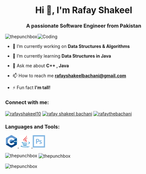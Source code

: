<h1 align="center">Hi 👋, I'm Rafay Shakeel</h1>
<h3 align="center">A passionate Software Engineer from Pakistan</h3>
<img align="right" alt="Coding" width="400" src="https://camo.githubusercontent.com/cae12fddd9d6982901d82580bdf321d81fb299141098ca1c2d4891870827bf17/68747470733a2f2f6d69726f2e6d656469756d2e636f6d2f6d61782f313336302f302a37513379765349765f7430696f4a2d5a2e676966">


<p align="left"> <img src="https://komarev.com/ghpvc/?username=thepunchbox&label=Profile%20views&color=0e75b6&style=flat" alt="thepunchbox" /> </p>

- 🔭 I’m currently working on **Data Structures & Algorithms**

- 🌱 I’m currently learning **Data Structures in Java**

- 💬 Ask me about **C++ , Java**

- 📫 How to reach me **rafayshakeelbachani@gmail.com**

- ⚡ Fun fact **I'm tall!**

<h3 align="left">Connect with me:</h3>
<p align="left">
<a href="https://twitter.com/rafaythebachani" target="blank"><img align="center" src="https://raw.githubusercontent.com/rahuldkjain/github-profile-readme-generator/master/src/images/icons/Social/twitter.svg" alt="rafayshakeel10" height="30" width="40" /></a>
<a href="https://fb.com/rafay shakeel bachani" target="blank"><img align="center" src="https://raw.githubusercontent.com/rahuldkjain/github-profile-readme-generator/master/src/images/icons/Social/facebook.svg" alt="rafay shakeel bachani" height="30" width="40" /></a>
<a href="https://instagram.com/rafaythebachani" target="blank"><img align="center" src="https://raw.githubusercontent.com/rahuldkjain/github-profile-readme-generator/master/src/images/icons/Social/instagram.svg" alt="rafaythebachani" height="30" width="40" /></a>
</p>

<h3 align="left">Languages and Tools:</h3>
<p align="left"> <a href="https://www.w3schools.com/cpp/" target="_blank" rel="noreferrer"> <img src="https://raw.githubusercontent.com/devicons/devicon/master/icons/cplusplus/cplusplus-original.svg" alt="cplusplus" width="40" height="40"/> </a> <a href="https://www.java.com" target="_blank" rel="noreferrer"> <img src="https://raw.githubusercontent.com/devicons/devicon/master/icons/java/java-original.svg" alt="java" width="40" height="40"/> </a> <a href="https://www.photoshop.com/en" target="_blank" rel="noreferrer"> <img src="https://raw.githubusercontent.com/devicons/devicon/master/icons/photoshop/photoshop-line.svg" alt="photoshop" width="40" height="40"/> </a> </p>

<p><img align="left" src="https://github-readme-stats.vercel.app/api/top-langs?username=thepunchbox&show_icons=true&locale=en&layout=compact" alt="thepunchbox" /></p>

<p>&nbsp;<img align="center" src="https://github-readme-stats.vercel.app/api?username=thepunchbox&show_icons=true&locale=en" alt="thepunchbox" /></p>

<p><img align="center" src="https://github-readme-streak-stats.herokuapp.com/?user=thepunchbox&" alt="thepunchbox" /></p>
